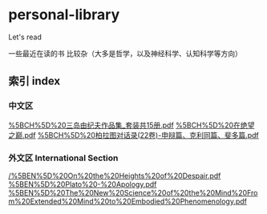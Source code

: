 # personal-library
Let's read

一些最近在读的书 比较杂（大多是哲学，以及神经科学、认知科学等方向）

## 索引 index
### 中文区
[%5BCH%5D%20三岛由纪夫作品集_套装共15册.pdf](https://github.com/PMogu/personal-library/blob/main/%5BCH%5D%20三岛由纪夫作品集_套装共15册.pdf)
[%5BCH%5D%20在绝望之巅.pdf](https://github.com/PMogu/personal-library/blob/main/%5BCH%5D%20在绝望之巅.pdf)
[%5BCH%5D%20柏拉图对话录(22卷)-申辩篇、克利同篇、斐多篇.pdf](https://github.com/PMogu/personal-library/blob/main/%5BCH%5D%20柏拉图对话录(22卷)-申辩篇、克利同篇、斐多篇.pdf)

### 外文区 International Section
[/%5BEN%5D%20On%20the%20Heights%20of%20Despair.pdf](https://github.com/PMogu/personal-library/blob/main/%5BEN%5D%20On%20the%20Heights%20of%20Despair.pdf)
[%5BEN%5D%20Plato%20-%20Apology.pdf](https://github.com/PMogu/personal-library/blob/main/%5BEN%5D%20Plato%20-%20Apology.pdf)
[%5BEN%5D%20The%20New%20Science%20of%20the%20Mind%20From%20Extended%20Mind%20to%20Embodied%20Phenomenology.pdf](https://github.com/PMogu/personal-library/blob/main/%5BEN%5D%20The%20New%20Science%20of%20the%20Mind%20From%20Extended%20Mind%20to%20Embodied%20Phenomenology.pdf)
